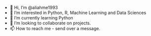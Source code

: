 - 👋 Hi, I’m @aliahme1993
- 👀 I’m interested in Python, R, Machine Learning and Data Sciences
- 🌱 I’m currently learning Python
- 💞️ I’m looking to collaborate on projects.
- 📫 How to reach me - send over a message.

<!---
aliahme1993/aliahme1993 is a ✨ special ✨ repository because its `README.md` (this file) appears on your GitHub profile.
You can click the Preview link to take a look at your changes.
--->
